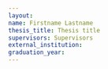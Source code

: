 ```yaml
---
layout:
name: Firstname Lastname
thesis_title: Thesis title
supervisors: Supervisors
external_institution: 
graduation_year:
---
```


